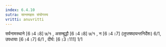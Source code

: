```yaml
---
index: 6.4.10
sutra: सान्तमहतः संयोगस्य
vritti: anuvritti
---
```


सर्वनामस्थाने [6।4।8] ७/१ ,  असम्बुद्धौ  [6।4।8] ७/१ , न  [6।4।7]  (लुप्तषष्ठ्यन्तनिर्देशः) 6/1, उपधायाः  [6।4।7]  6/1 ,  दीर्घ: [6।3।111] 1/1  